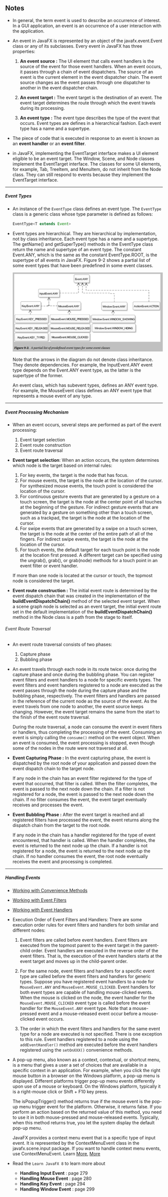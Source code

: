 ## Notes

* In general, the term event is used to describe an occurrence of interest. In a GUI application, an event is an occurrence of a user interaction with the application.

* An event in JavaFX is represented by an object of the javafx.event.Event class or any of its subclasses. Every event in JavaFX has three properties:
    1. __An event source :__ The UI element that calls event handlers is the source of the event for those event handlers. When an event occurs, it passes through a chain of event dispatchers. The source of an event is the current element in the event dispatcher chain. The event source changes as the event passes through one dispatcher to another in the event dispatcher chain.

    1. __An event target :__ The event target is the destination of an event. The event target determines the route through which the event travels during its processing.

    1. __An event type :__ The event type describes the type of the event that occurs. Event types are defines in a hierarchical fashion. Each event type has a name and a supertype.

* The piece of code that is executed in response to an event is known as an __event handler__ or an __event filter__.

* in JavaFX, implementing the EventTarget interface makes a UI element eligible to be an event target. The Window, Scene, and Node classes implement the EventTarget interface. The classes for some UI elements, for example, Tab, TreeItem, and MenuItem, do not inherit from the Node class. They can still respond to events because they implement the EventTarget interface.

***

##### Event Types

* An instance of the ```EventType``` class defines an event type. The ```EventType``` class is a generic class whose type parameter is defined as follows:
    ```java
    EventType<T extends Event>
    ```

* Event types are hierarchical. They are hierarchical by implementation, not by class inheritance. Each event type has a name and a supertype. The getName() and getSuperType() methods in the EventType class return the name and supertype of an event type. The constant Event.ANY, which is the same as the constant EventType.ROOT, is the supertype of all events in JavaFX. Figure 9-2 shows a partial list of some event types that have been predefined in some event classes.

    ![event_type.PNG](../images/event_type.PNG)

    Note that the arrows in the diagram do not denote class inheritance. They denote dependencies. For example, the InputEvent.ANY event type depends on the Event.ANY event type, as the latter is the supertype of the former.

    An event class, which has subevent types, defines an ANY event type. For example, the MouseEvent class defines an ANY event type that represents a mouse event of any type.

***

##### Event Processing Mechanism

* When an event occurs, several steps are performed as part of the event processing:
    1. Event target selection
    1. Event route construction
    1. Event route traversal

* __Event target selection__: When an action occurs, the system determines which node is the target based on internal rules:
    1. For key events, the target is the node that has focus.
    1. For mouse events, the target is the node at the location of the cursor. For synthesized mouse events, the touch point is considered the location of the cursor.
    1. For continuous gesture events that are generated by a gesture on a touch screen, the target is the node at the center point of all touches at the beginning of the gesture. For indirect gesture events that are generated by a gesture on something other than a touch screen, such as a trackpad, the target is the node at the location of the cursor.
    1. For swipe events that are generated by a swipe on a touch screen, the target is the node at the center of the entire path of all of the fingers. For indirect swipe events, the target is the node at the location of the cursor.
    1. For touch events, the default target for each touch point is the node at the location first pressed. A different target can be specified using the ungrab(), grab(), or grab(node) methods for a touch point in an event filter or event handler.

    If more than one node is located at the cursor or touch, the topmost node is considered the target.

* __Event route construction :__ The initial event route is determined by the event dispatch chain that was created in the implementation of the __buildEventDispatchChain()__ method of the selected event target. When a scene graph node is selected as an event target, the initial event route set in the default implementation of the __buildEventDispatchChain()__ method in the Node class is a path from the stage to itself.

###### Event Route Traversal

* An event route traversal consists of two phases:
    1. Capture phase
    1. Bubbling phase

* An event travels through each node in its route twice: once during the capture phase and once during the bubbling phase. You can register event filters and event handlers to a node for specific events types. The event filters and event handlers registered to a node are executed as the event passes through the node during the capture phase and the bubbling phase, respectively. The event filters and handlers are passed in the reference of the current node as the source of the event. As the event travels from one node to another, the event source keeps changing. However, the event target remains the same from the start to the finish of the event route traversal.

    During the route traversal, a node can consume the event in event filters or handlers, thus completing the processing of the event. Consuming an event is simply calling the ```consume()``` method on the event object. When an event is consumed, the event processing is stopped, even though some of the nodes in the route were not traversed at all.

* __Event Capturing Phase :__ In the event capturing phase, the event is dispatched by the root node of your application and passed down the event dispatch chain to the target node.

    If any node in the chain has an event filter registered for the type of event that occurred, that filter is called. When the filter completes, the event is passed to the next node down the chain. If a filter is not registered for a node, the event is passed to the next node down the chain. If no filter consumes the event, the event target eventually receives and processes the event.

* __Event Bubbling Phase :__ After the event target is reached and all registered filters have processed the event, the event returns along the dispatch chain from the target to the root node.

    If any node in the chain has a handler registered for the type of event encountered, that handler is called. When the handler completes, the event is returned to the next node up the chain. If a handler is not registered for a node, the event is returned to the next node up the chain. If no handler consumes the event, the root node eventually receives the event and processing is completed.

***
##### Handling Events
* [Working with Convenience Methods](https://docs.oracle.com/javase/8/javafx/events-tutorial/convenience_methods.htm)
* [Working with Event Filters](https://docs.oracle.com/javase/8/javafx/events-tutorial/filters.htm)
* [Working with Event Handlers](https://docs.oracle.com/javase/8/javafx/events-tutorial/handlers.htm)

* Execution Order of Event Filters and Handlers: There are some execution order rules for event filters and handlers for both similar and different nodes:
    1. Event filters are called before event handlers. Event filters are executed from the topmost parent to the event target in the parent-child order. Event handlers are executed in the reverse order of the event filters. That is, the execution of the event handlers starts at the event target and moves up in the child-parent order.

    1. For the same node, event filters and handlers for a specific event type are called before the event filters and handlers for generic types. Suppose you have registered event handlers to a node for ```MouseEvent.ANY``` and ```MouseEvent.MOUSE_CLICKED```. Event handlers for both event types are capable of handling mouse-clicked events. When the mouse is clicked on the node, the event handler for the ```MouseEvent.MOUSE_CLICKED``` event type is called before the event handler for the ```MouseEvent.ANY``` event type. Note that a mouse-pressed event and a mouse-released event occur before a mouse-clicked event occurs.

    1. The order in which the event filters and handlers for the same event type for a node are executed is not specified. There is one exception to this rule. Event handlers registered to a node using the ```addEventHandler()``` method are executed before the event handlers registered using the ```setOnXXX()``` convenience methods.

* A pop-up menu, also known as a context, contextual, or shortcut menu, is a menu that gives a user a set of choices that are available in a specific context in an application. For example, when you click the right mouse button in a browser on the Windows platform, a pop-up menu is displayed. Different platforms trigger pop-up menu events differently upon use of a mouse or keyboard. On the Windows platform, typically it is a right-mouse click or Shift + F10 key press.

    The isPopupTrigger() method returns true if the mouse event is the pop-up menu trigger event for the platform. Otherwise, it returns false. If you perform an action based on the returned value of this method, you need to use it in both mouse-pressed and mouse-released events. Typically, when this method returns true, you let the system display the default pop-up menu.

    JavaFX provides a context menu event that is a specific type of input event. It is represented by the ContextMenuEvent class in the javafx.scene.input package. If you want to handle context menu events, use ContextMenuEvent. Learn [More](https://docs.oracle.com/javase/8/javafx/api/javafx/scene/control/ContextMenu.html), [More](https://www.youtube.com/watch?v=dg0ZHIdRMe8)

* Read the ```Learn JavaFX 8``` to learn more about
    * __Handling Input Event__ : page 279
    * __Handling Mouse Event__ : page 280
    * __Handling Key Event__ : page 294
    * __Handling Window Event__ : page 299

